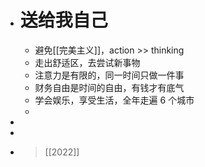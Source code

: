 - # 送给我自己
	- 避免[[完美主义]]，action >> thinking
	- 走出舒适区，去尝试新事物
	- 注意力是有限的，同一时间只做一件事
	- 财务自由是时间的自由，有钱才有底气
	- 学会娱乐，享受生活，全年走遍 6 个城市
	-
-
-
- > [[2022]]